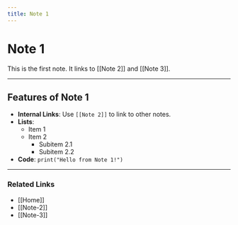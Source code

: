 ```yaml
---
title: Note 1
---
```

# Note 1

This is the first note. It links to [[Note 2]] and [[Note 3]].

---

## Features of Note 1

- **Internal Links**: Use `[[Note 2]]` to link to other notes.
- **Lists**:
  - Item 1
  - Item 2
    - Subitem 2.1
    - Subitem 2.2
- **Code**: `print("Hello from Note 1!")`

---

### Related Links

- [[Home]]
- [[Note-2]]
- [[Note-3]]

